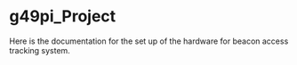 # g49pi_Project
Here is the documentation for the set up of the hardware for beacon access tracking system.
